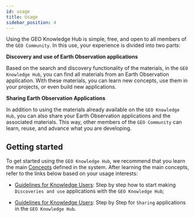 ```yaml
---
id: usage
title: Usage
sidebar_position: 4
---
```


Using the GEO Knowledge Hub is simple, free, and open to all members of the `GEO Community`. In this use, your experience is divided into two parts:

**Discovery and use of Earth Observation applications**

Based on the search and discovery functionality of the materials, in the `GEO Knowledge Hub`, you can find all materials from an Earth Observation application. With these materials, you can learn new concepts, use them in your projects, or even build new applications.

**Sharing Earth Observation Applications**

In addition to using the materials already available on the `GEO Knowledge Hub`, you can also share your Earth Observation applications and the associated materials. This way, other members of the `GEO Community` can learn, reuse, and advance what you are developing.

## Getting started

To get started using the `GEO Knowledge Hub`, we recommend that you learn the main [Concepts](concepts/index.md) defined in the system. After learning the main concepts, refer to the links below based on your usage interests:

- [Guidelines for Knowledge Users](user-guideline/knowledge-user/searching/searching.md): Step by step how to start making `Discoveries and use` applications with the `GEO Knowledge Hub`;

- [Guidelines for Knowledge Users](user-guideline/knowledge-provider/creating/index.md): Step by Step for `Sharing` applications in the `GEO Knowledge Hub`.

